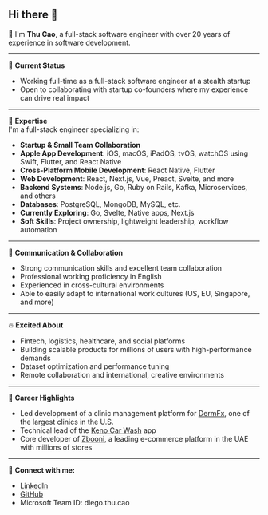 ## Hi there 👋

👋 I'm **Thu Cao**, a full-stack software engineer with over 20 years of experience in software development.

---

💼 **Current Status**  
- Working full-time as a full-stack software engineer at a stealth startup  
- Open to collaborating with startup co-founders where my experience can drive real impact

---

🎯 **Expertise**  
I'm a full-stack engineer specializing in:  
- **Startup & Small Team Collaboration**  
- **Apple App Development**: iOS, macOS, iPadOS, tvOS, watchOS using Swift, Flutter, and React Native  
- **Cross-Platform Mobile Development**: React Native, Flutter  
- **Web Development**: React, Next.js, Vue, Preact, Svelte, and more  
- **Backend Systems**: Node.js, Go, Ruby on Rails, Kafka, Microservices, and others  
- **Databases**: PostgreSQL, MongoDB, MySQL, etc.  
- **Currently Exploring**: Go, Svelte, Native apps, Next.js  
- **Soft Skills**: Project ownership, lightweight leadership, workflow automation

---

💬 **Communication & Collaboration**  
- Strong communication skills and excellent team collaboration  
- Professional working proficiency in English  
- Experienced in cross-cultural environments  
- Able to easily adapt to international work cultures (US, EU, Singapore, and more)

---

🔥 **Excited About**  
- Fintech, logistics, healthcare, and social platforms  
- Building scalable products for millions of users with high-performance demands  
- Dataset optimization and performance tuning  
- Remote collaboration and international, creative environments

---

🚀 **Career Highlights**  
- Led development of a clinic management platform for [DermFx](https://www.dermfx.com), one of the largest clinics in the U.S.  
- Technical lead of the [Keno Car Wash](https://www.keno.ae) app  
- Core developer of [Zbooni](https://www.zbooni.com), a leading e-commerce platform in the UAE with millions of stores

---

📎 **Connect with me:**  
- [LinkedIn](https://www.linkedin.com/in/thucao)  
- [GitHub](https://github.com/diegothucao)  
- Microsoft Team ID: diego.thu.cao
